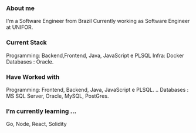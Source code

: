 <!--

**jeanflaragao/jeanflaragao** is a ✨ _special_ ✨ repository because its `README.md` (this file) appears on your GitHub profile.

Here are some ideas to get you started:

- 🔭 I’m currently working on ...
- 🌱 I’m currently learning ...
- 👯 I’m looking to collaborate on ...
- 🤔 I’m looking for help with ...
- 💬 Ask me about ...
- 📫 How to reach me: ...
- 😄 Pronouns: ...
- ⚡ Fun fact: ...

-->

### About me

I'm a Software Engineer from Brazil Currently working as Software Engineer at UNIFOR.

### Current Stack

Programming: Backend,Frontend, Java, JavaScript e PLSQL
Infra: Docker
Databases : Oracle.

### Have Worked with
Programming: Frontend, Backend, Java, JavaScript e PLSQL. ..
Databases : MS SQL Server, Oracle, MySQL, PostGres.

### I’m currently learning ...

Go, Node, React, Solidity


